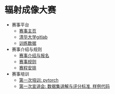 # 辐射成像大赛

- 赛事平台
  - [赛事主页](https://ri.thudep.com)
  - [清华大学gitlab](https://git.tsinghua.edu.cn/radiation-imaging-contest/competitor)
  - [训练数据](https://rifile.thudep.com:7300/)
- 赛事介绍与规则
  - [赛事介绍与报名](./introduction.md)
  - [赛事规则](./rules.md)
  - [赛程安排](./schedule.md)
- 赛事培训
  - [第一次培训: pytorch](./talk/talk1.md)
  - [第一次宣讲会: 数据集讲解与评分标准, 样例代码](./talk/presentation1.md)
